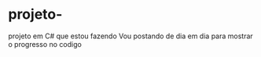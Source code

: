 # projeto-
projeto em C# que estou fazendo 
Vou postando de dia em dia para mostrar o progresso no codigo
